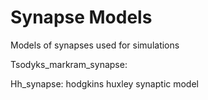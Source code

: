 # Synapse Models

Models of synapses used for simulations

Tsodyks_markram_synapse:



Hh_synapse: hodgkins huxley synaptic model
